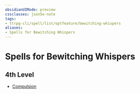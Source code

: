 ```yaml
---
obsidianUIMode: preview
cssclasses: json5e-note
tags:
- ttrpg-cli/spell/list/optfeature/bewitching-whispers
aliases:
- Spells for Bewitching Whispers
---
```

# Spells for Bewitching Whispers

## 4th Level

- [Compulsion](/3-Mechanics/CLI/Compendium/spells/compulsion.md "PHB")